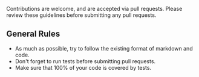 Contributions are welcome, and are accepted via pull requests. Please review these guidelines before submitting any pull requests.

## General Rules

* As much as possible, try to follow the existing format of markdown and code.
* Don't forget to run tests before submitting pull requests.
* Make sure that 100% of your code is covered by tests.
